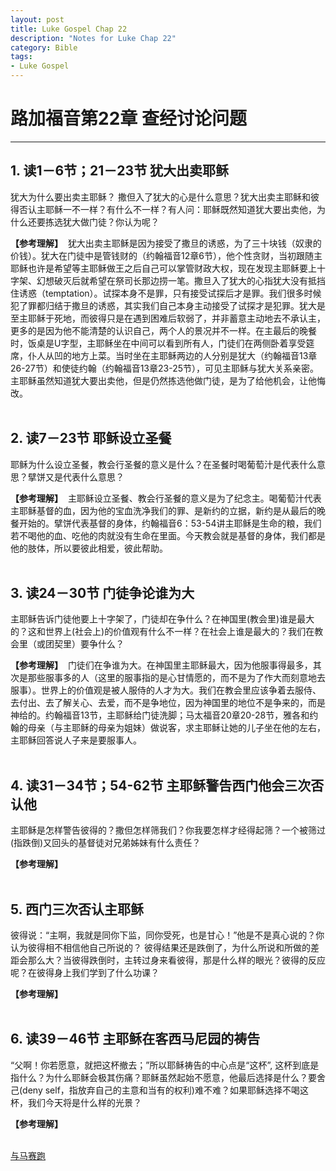 ```yaml
--- 
layout: post
title: Luke Gospel Chap 22
description: "Notes for Luke Chap 22"
category: Bible
tags: 
- Luke Gospel
---
```


# 路加福音第22章 查经讨论问题

----------------

## 1. 读1－6节；21－23节 犹大出卖耶稣<br> 

犹大为什么要出卖主耶稣？ 撒但入了犹大的心是什么意思？犹大出卖主耶稣和彼得否认主耶稣一不一样？有什么不一样？有人问：耶稣既然知道犹大要出卖他，为什么还要拣选犹大做门徒？你认为呢？<br>

**【参考理解】** &nbsp;犹大出卖主耶稣是因为接受了撒旦的诱惑，为了三十块钱（奴隶的价钱）。犹大在门徒中是管钱财的（约翰福音12章6节），他个性贪财，当初跟随主耶稣也许是希望等主耶稣做王之后自己可以掌管财政大权，现在发现主耶稣要上十字架、幻想破灭后就希望在祭司长那边捞一笔。撒旦入了犹大的心指犹大没有抵挡住诱惑（temptation）。试探本身不是罪，只有接受试探后才是罪。我们很多时候犯了罪都归结于撒旦的诱惑，其实我们自己本身主动接受了试探才是犯罪。犹大是至主耶稣于死地，而彼得只是在遇到困难后软弱了，并非蓄意主动地去不承认主，更多的是因为他不能清楚的认识自己，两个人的景况并不一样。在主最后的晚餐时，饭桌是U字型，主耶稣坐在中间可以看到所有人，门徒们在两侧卧着享受筵席，仆人从凹的地方上菜。当时坐在主耶稣两边的人分别是犹大（约翰福音13章26-27节）和使徒约翰（约翰福音13章23-25节），可见主耶稣与犹大关系亲密。主耶稣虽然知道犹大要出卖他，但是仍然拣选他做门徒，是为了给他机会，让他悔改。<br><br>

## 2. 读7－23节 耶稣设立圣餐<br>

耶稣为什么设立圣餐，教会行圣餐的意义是什么？在圣餐时喝葡萄汁是代表什么意思？擘饼又是代表什么意思？<br>

**【参考理解】** &nbsp;主耶稣设立圣餐、教会行圣餐的意义是为了纪念主。喝葡萄汁代表主耶稣基督的血，因为他的宝血洗净我们的罪、是新约的立据，新约是从最后的晚餐开始的。擘饼代表基督的身体，约翰福音6：53-54讲主耶稣是生命的粮，我们若不喝他的血、吃他的肉就没有生命在里面。今天教会就是基督的身体，我们都是他的肢体，所以要彼此相爱，彼此帮助。<br><br>

## 3. 读24－30节 门徒争论谁为大<br>

主耶稣告诉门徒他要上十字架了，门徒却在争什么？在神国里(教会里)谁是最大的？这和世界上(社会上)的价值观有什么不一样？在社会上谁是最大的？我们在教会里（或团契里）要争什么？<br>

**【参考理解】** &nbsp;门徒们在争谁为大。在神国里主耶稣最大，因为他服事得最多，其次是那些服事多的人（这里的服事指的是心甘情愿的，而不是为了作大而刻意地去服事）。世界上的价值观是被人服侍的人才为大。我们在教会里应该争着去服侍、去付出、去了解关心、去爱，而不是争地位，因为神国里的地位不是争来的，而是神给的。约翰福音13节，主耶稣给门徒洗脚；马太福音20章20-28节，雅各和约翰的母亲（与主耶稣的母亲为姐妹）做说客，求主耶稣让她的儿子坐在他的左右，主耶稣回答说人子来是要服事人。<br><br>

## 4. 读31－34节；54-62节 主耶稣警告西门他会三次否认他<br>

主耶稣是怎样警告彼得的？撒但怎样筛我们？你我要怎样才经得起筛？一个被筛过(指跌倒)又回头的基督徒对兄弟姊妹有什么责任？<br>

**【参考理解】** &nbsp;<br><br>

## 5. 西门三次否认主耶稣<br>

彼得说：“主啊，我就是同你下监，同你受死，也是甘心！”他是不是真心说的？你认为彼得相不相信他自己所说的？ 彼得结果还是跌倒了，为什么所说和所做的差距会那么大？当彼得跌倒时，主转过身来看彼得，那是什么样的眼光？彼得的反应呢？在彼得身上我们学到了什么功课？<br>

**【参考理解】** &nbsp;<br><br>

## 6. 读39－46节 主耶稣在客西马尼园的祷告<br>

“父啊！你若愿意，就把这杯撤去；”所以耶稣祷告的中心点是“这杯”, 这杯到底是指什么？为什么耶稣会极其伤痛？耶稣虽然起始不愿意，他最后选择是什么？要舍己(deny self，指放弃自己的主意和当有的权利)难不难？如果耶稣选择不喝这杯，我们今天将是什么样的光景？<br>

**【参考理解】** &nbsp;<br><br>

[与马赛跑](http://www.racingwithhorse.org/t/68#reply0)
